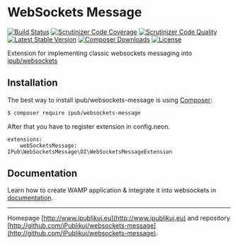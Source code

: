 # WebSockets Message

[![Build Status](https://img.shields.io/travis/iPublikuj/websockets-message.svg?style=flat-square)](https://travis-ci.org/iPublikuj/websockets-message)
[![Scrutinizer Code Coverage](https://img.shields.io/scrutinizer/coverage/g/iPublikuj/websockets-message.svg?style=flat-square)](https://scrutinizer-ci.com/g/iPublikuj/websockets-message/?branch=master)
[![Scrutinizer Code Quality](https://img.shields.io/scrutinizer/g/iPublikuj/websockets-message.svg?style=flat-square)](https://scrutinizer-ci.com/g/iPublikuj/websockets-message/?branch=master)
[![Latest Stable Version](https://img.shields.io/packagist/v/ipub/websockets-message.svg?style=flat-square)](https://packagist.org/packages/ipub/websockets-message)
[![Composer Downloads](https://img.shields.io/packagist/dt/ipub/websockets-message.svg?style=flat-square)](https://packagist.org/packages/ipub/websockets-message)
[![License](https://img.shields.io/packagist/l/ipub/websockets-message.svg?style=flat-square)](https://packagist.org/packages/ipub/websockets-message)

Extension for implementing classic websockets messaging into [ipub/websockets](https://github.com/iPublikuj/websockets) 

## Installation

The best way to install ipub/websockets-message is using [Composer](http://getcomposer.org/):

```sh
$ composer require ipub/websockets-message
```

After that you have to register extension in config.neon.

```neon
extensions:
	webSocketsMessage: IPub\WebSocketsMessage\DI\WebSocketsMessageExtension
```

## Documentation

Learn how to create WAMP application & integrate it into websockets in [documentation](https://github.com/iPublikuj/websockets-message/blob/master/public/readme.md).

***
Homepage [http://www.ipublikuj.eu](http://www.ipublikuj.eu) and repository [http://github.com/iPublikuj/websockets-message](http://github.com/iPublikuj/websockets-message).
